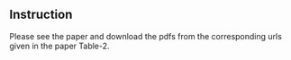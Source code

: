 ## Instruction
Please see the paper and download the pdfs from the corresponding urls given in the paper Table-2.
